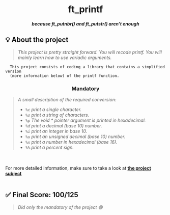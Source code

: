 <h1 align="center">
  <strong>ft_printf</strong>
</h1>
<h4 align="center">
  <i>because ft_putnbr() and ft_putstr() aren’t enough</i>
</h4>

## 💡 About the project

> _This project is pretty straight forward. You will recode printf. You will mainly learn how to use variadic arguments._

      This project consists of coding a library that contains a simplified version
      (more information below) of the printf function.

<h3 align=center>
Mandatory
</h3>

> <i>A small description of the required conversion:
> - `%c` print a single character.
> - `%s` print a string of characters.
> - `%p` The void * pointer argument is printed in hexadecimal.
> - `%d` print a decimal (base 10) number.
> - `%i` print an integer in base 10.
> - `%u` print an unsigned decimal (base 10) number.
> - `%x` print a number in hexadecimal (base 16).
> - `%%` print a percent sign.</i>

<br></br>
For more detailed information, make sure to take a look at [**the project subject**](https://cdn.intra.42.fr/pdf/pdf/45193/en.subject.pdf)
<br></br>

## ✅ Final Score: 100/125
> _Did only the mandatory of the project 😅_
